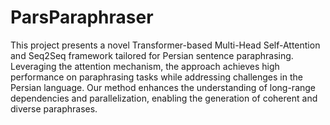 # ParsParaphraser

This project presents a novel Transformer-based Multi-Head Self-Attention and Seq2Seq framework tailored for Persian sentence paraphrasing. Leveraging the attention mechanism, the approach achieves high performance on paraphrasing tasks while addressing challenges in the Persian language. Our method enhances the understanding of long-range dependencies and parallelization, enabling the generation of coherent and diverse paraphrases.
